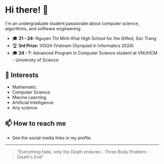 # Hi there! 👋

I'm an undergraduate student passionate about computer science, algorithms, and software engineering.

- 🎓 **21 - 24:** Nguyen Thi Minh Khai High School for the Gifted, Soc Trang  
- 🏆 **3rd Prize:** VOI24 (Vietnam Olympiad in Informatics 2024)
- 🎓 **24 - ?**: Advanced Program in Computer Science student at VNUHCM - University of Science

## 🚀 Interests
- Mathematic.
- Computer Science.
- Macine Learning.
- Artificial Intelligence.
- Any science.
## 📫 How to reach me
- See the social media links in my profile.

---

> “Everything fade, only the Death endures - Three Body Problem - Death's End”
